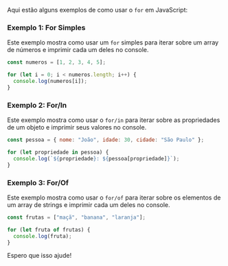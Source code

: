 Aqui estão alguns exemplos de como usar o `for` em JavaScript:

### Exemplo 1: For Simples
Este exemplo mostra como usar um `for` simples para iterar sobre um array de números e imprimir cada um deles no console.

```javascript
const numeros = [1, 2, 3, 4, 5];

for (let i = 0; i < numeros.length; i++) {
  console.log(numeros[i]);
}
```

### Exemplo 2: For/In
Este exemplo mostra como usar o `for/in` para iterar sobre as propriedades de um objeto e imprimir seus valores no console.

```javascript
const pessoa = { nome: "João", idade: 30, cidade: "São Paulo" };

for (let propriedade in pessoa) {
  console.log(`${propriedade}: ${pessoa[propriedade]}`);
}
```

### Exemplo 3: For/Of
Este exemplo mostra como usar o `for/of` para iterar sobre os elementos de um array de strings e imprimir cada um deles no console.

```javascript
const frutas = ["maçã", "banana", "laranja"];

for (let fruta of frutas) {
  console.log(fruta);
}
```

Espero que isso ajude!